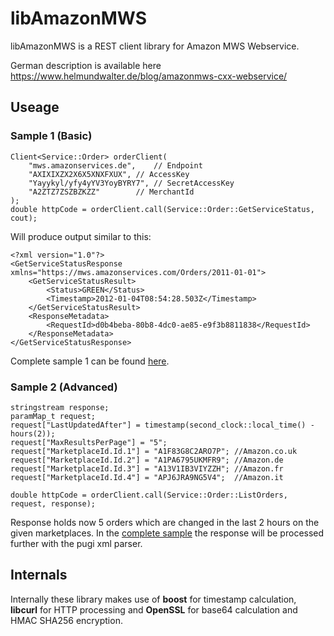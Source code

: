 libAmazonMWS
===========

libAmazonMWS is a REST client library for Amazon MWS Webservice.

German description is available here https://www.helmundwalter.de/blog/amazonmws-cxx-webservice/

Useage
------

### Sample 1 (Basic)

    Client<Service::Order> orderClient(
        "mws.amazonservices.de",	// Endpoint
        "AXIXIXZX2X6X5XNXFXUX",	// AccessKey
        "Yayykyl/yfy4yYV3YoyBYRY7",	// SecretAccessKey
        "A2ZTZ7ZSZBZKZZ"		// MerchantId
    );
    double httpCode = orderClient.call(Service::Order::GetServiceStatus, cout);

Will produce output similar to this:

    <?xml version="1.0"?>
    <GetServiceStatusResponse xmlns="https://mws.amazonservices.com/Orders/2011-01-01">
        <GetServiceStatusResult>
            <Status>GREEN</Status>
            <Timestamp>2012-01-04T08:54:28.503Z</Timestamp>
        </GetServiceStatusResult>
        <ResponseMetadata>
            <RequestId>d0b4beba-80b8-4dc0-ae85-e9f3b8811838</RequestId>
        </ResponseMetadata>
    </GetServiceStatusResponse>

Complete sample 1 can be found [here](https://github.com/hw-dwalter/libAmazonMWS/blob/master/samples/basic/main.cpp "basic sample").

### Sample 2 (Advanced)

    stringstream response;
    paramMap_t request;
    request["LastUpdatedAfter"] = timestamp(second_clock::local_time() - hours(2));
    request["MaxResultsPerPage"] = "5";
    request["MarketplaceId.Id.1"] = "A1F83G8C2ARO7P"; //Amazon.co.uk
    request["MarketplaceId.Id.2"] = "A1PA6795UKMFR9"; //Amazon.de
    request["MarketplaceId.Id.3"] = "A13V1IB3VIYZZH"; //Amazon.fr
    request["MarketplaceId.Id.4"] = "APJ6JRA9NG5V4";  //Amazon.it

    double httpCode = orderClient.call(Service::Order::ListOrders, request, response);

Response holds now 5 orders which are changed in the last 2 hours on the given marketplaces.
In the
[complete sample](https://github.com/hw-dwalter/libAmazonMWS/blob/master/samples/advanced_pugi/main.cpp "advanced sample with parameters and pugi xml processing")
the response will be processed further with the pugi xml parser.

Internals
---------

Internally these library makes use of **boost** for timestamp calculation, **libcurl** for HTTP processing
and **OpenSSL** for base64 calculation and HMAC SHA256 encryption.